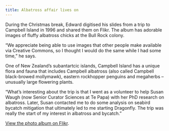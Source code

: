 ```yaml
---
title: Albatross affair lives on
---
```

During the Christmas break, Edward digitised his slides from a trip to Campbell Island in 1996 and shared them on Flikr. The album has adorable images of fluffy albatross chicks at the Bull Rock colony.  

<!--more-->

“We appreciate being able to use images that other people make available via Creative Commons, so I thought I would do the same while I had some time,” he says.

One of New Zealand’s subantartcic islands, Campbell Island has a unique flora and fauna that includes Campbell albatross (also called Campbell black-browed mollymawk), eastern rockhopper penguins and megaherbs – unusually large flowering plants.

“What’s interesting about the trip is that I went as a volunteer to help Susan Waugh (now Senior Curator Sciences at Te Papa) with her PhD research on albatross. Later, Susan contacted me to do some analysis on seabird bycatch mitigation that ultimately led to me starting Dragonfly. The trip was really the start of my interest in albatross and bycatch.”

[View the photo album on Flikr]( https://www.flickr.com/photos/slipperydip/sets/72157691369957824
).

